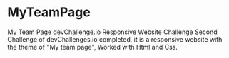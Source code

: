 # MyTeamPage
My Team Page devChallenge.io Responsive Website Challenge Second Challenge of devChallenges.io completed, it is a responsive website with the theme of "My team page", Worked with Html and Css.
